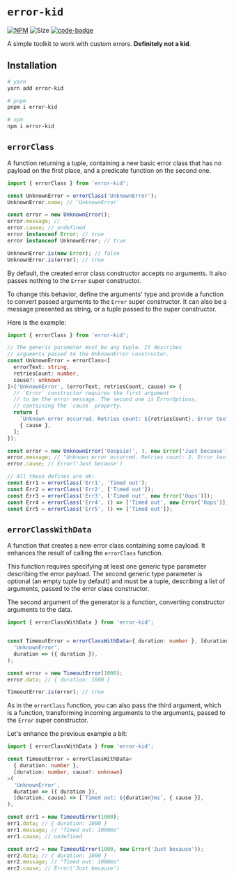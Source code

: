# `error-kid`

[code-badge]: https://img.shields.io/badge/source-black?logo=github

[link]: https://github.com/heyqbnk/error-kid/tree/master

[npm-link]: https://npmjs.com/package/error-kid

[npm-badge]: https://img.shields.io/npm/v/error-kid?logo=npm

[size-badge]: https://img.shields.io/bundlephobia/minzip/error-kid

[![NPM][npm-badge]][npm-link]
![Size][size-badge]
[![code-badge]][link]

A simple toolkit to work with custom errors. **Definitely not a kid**.

## Installation

```bash
# yarn
yarn add error-kid

# pnpm
pnpm i error-kid

# npm
npm i error-kid
```

## `errorClass`

A function returning a tuple, containing a new basic error class that has no payload on the first
place, and a predicate function on the second one.

```ts
import { errorClass } from 'error-kid';

const UnknownError = errorClass('UnknownError');
UnknownError.name; // 'UnknownError'

const error = new UnknownError();
error.message; // ''
error.cause; // undefined
error instanceof Error; // true
error instanceof UnknownError; // true

UnknownError.is(new Error); // false
UnknownError.is(error); // true
```

By default, the created error class constructor accepts no arguments. It also passes nothing to
the `Error` super constructor.

To change this behavior, define the arguments' type and provide a function to convert passed
arguments to the `Error` super constructor. It can also be a message presented as string, or
a tuple passed to the super constructor.

Here is the example:

```ts
import { errorClass } from 'error-kid';

// The generic parameter must be any tuple. It describes
// arguments passed to the UnknownError constructor.
const UnknownError = errorClass<[
  errorText: string,
  retriesCount: number,
  cause?: unknown
]>('UnknownError', (errorText, retriesCount, cause) => {
  // `Error` constructor requires the first argument
  // to be the error message. The second one is ErrorOptions,
  // containing the `cause` property.
  return [
    `Unknown error occurred. Retries count: ${retriesCount}. Error text: ${errorText}`,
    { cause },
  ];
});

const error = new UnknownError('Ooopsie!', 3, new Error('Just because'));
error.message; // "Unknown error occurred. Retries count: 3. Error text: Ooopsie!"
error.cause; // Error('Just because')

// All these defines are ok:
const Err1 = errorClass('Err1', 'Timed out');
const Err2 = errorClass('Err2', ['Timed out']);
const Err3 = errorClass('Err3', ['Timed out', new Error('Oops')]);
const Err4 = errorClass('Err4', () => ['Timed out', new Error('Oops')]);
const Err5 = errorClass('Err5', () => ['Timed out']);
```

## `errorClassWithData`

A function that creates a new error class containing some payload. It enhances the result
of calling the `errorClass` function.

This function requires specifying at least one generic type parameter describing the error payload.
The second generic type parameter is optional (an empty tuple by default) and must be a tuple,
describing a list of arguments, passed to the error class constructor.

The second argument of the generator is a function, converting constructor arguments to the data.

```ts
import { errorClassWithData } from 'error-kid';


const TimeoutError = errorClassWithData<{ duration: number }, [duration: number]>(
  'UnknownError',
  duration => ({ duration }),
);

const error = new TimeoutError(1000);
error.data; // { duration: 1000 }

TimeoutError.is(error); // true
```

As in the `errorClass` function, you can also pass the third argument, which is a function,
transforming incoming arguments to the arguments, passed to the `Error` super constructor.

Let's enhance the previous example a bit:

```ts
import { errorClassWithData } from 'error-kid';

const TimeoutError = errorClassWithData<
  { duration: number },
  [duration: number, cause?: unknown]
>(
  'UnknownError',
  duration => ({ duration }),
  (duration, cause) => [`Timed out: ${duration}ms`, { cause }],
);

const err1 = new TimeoutError(1000);
err1.data; // { duration: 1000 }
err1.message; // "Timed out: 1000ms"
err1.cause; // undefined

const err2 = new TimeoutError(1000, new Error('Just because'));
err2.data; // { duration: 1000 }
err2.message; // "Timed out: 1000ms"
err2.cause; // Error('Just because') 
```